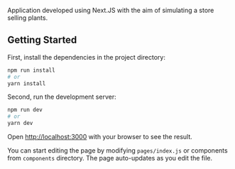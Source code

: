 Application developed using Next.JS with the aim of simulating a store selling plants.

## Getting Started

First, install the dependencies in the project directory:

```bash
npm run install
# or
yarn install
```

Second, run the development server:

```bash
npm run dev
# or
yarn dev
```

Open [http://localhost:3000](http://localhost:3000) with your browser to see the result.

You can start editing the page by modifying `pages/index.js` or components from `components` directory. The page auto-updates as you edit the file.
